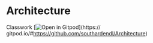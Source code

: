 # Architecture
Classwork
[![Open in Gitpod](https://gitpod.io/button/open-in-gitpod.svg)](https:// gitpod.io/#https://github.com/southardendl/Architecture)
